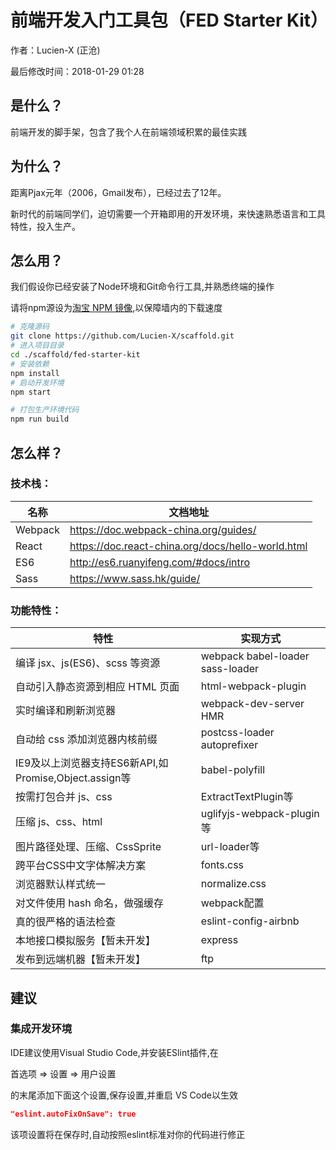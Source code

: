# 前端开发入门工具包（FED Starter Kit）

作者：Lucien-X (正沧)

最后修改时间：2018-01-29  01:28



## 是什么？

前端开发的脚手架，包含了我个人在前端领域积累的最佳实践



## 为什么？

距离Pjax元年（2006，Gmail发布），已经过去了12年。

新时代的前端同学们，迫切需要一个开箱即用的开发环境，来快速熟悉语言和工具特性，投入生产。



## 怎么用？

我们假设你已经安装了Node环境和Git命令行工具,并熟悉终端的操作

请将npm源设为[淘宝 NPM 镜像](http://npm.taobao.org/),以保障墙内的下载速度

```bash
# 克隆源码
git clone https://github.com/Lucien-X/scaffold.git
# 进入项目目录
cd ./scaffold/fed-starter-kit
# 安装依赖
npm install
# 启动开发环境
npm start
```

```bash
# 打包生产环境代码
npm run build
```



## 怎么样？

### 技术栈：

| 名称      | 文档地址                                     |
| ------- | ---------------------------------------- |
| Webpack | https://doc.webpack-china.org/guides/    |
| React   | https://doc.react-china.org/docs/hello-world.html |
| ES6     | http://es6.ruanyifeng.com/#docs/intro    |
| Sass    | https://www.sass.hk/guide/               |

### 功能特性：

| 特性                      | 实现方式                             |
| ----------------------- | -------------------------------- |
| 编译 jsx、js(ES6)、scss 等资源 | webpack babel-loader sass-loader |
| 自动引入静态资源到相应 HTML 页面     | html-webpack-plugin              |
| 实时编译和刷新浏览器              | webpack-dev-server HMR           |
| 自动给 css 添加浏览器内核前缀       | postcss-loader  autoprefixer     |
| IE9及以上浏览器支持ES6新API,如Promise,Object.assign等      | babel-polyfill  |
| 按需打包合并 js、css           | ExtractTextPlugin等               |
| 压缩 js、css、html          | uglifyjs-webpack-plugin等         |
| 图片路径处理、压缩、CssSprite     | url-loader等                      |
| 跨平台CSS中文字体解决方案          | fonts.css                        |
| 浏览器默认样式统一               | normalize.css                    |
| 对文件使用 hash 命名，做强缓存      | webpack配置                        |
| 真的很严格的语法检查              | eslint-config-airbnb             |
| 本地接口模拟服务【暂未开发】          | express                          |
| 发布到远端机器【暂未开发】           | ftp                              |

## 建议

### 集成开发环境

IDE建议使用Visual Studio Code,并安装ESlint插件,在

首选项 => 设置 => 用户设置

的末尾添加下面这个设置,保存设置,并重启 VS Code以生效

```json
"eslint.autoFixOnSave": true
```

该项设置将在保存时,自动按照eslint标准对你的代码进行修正
